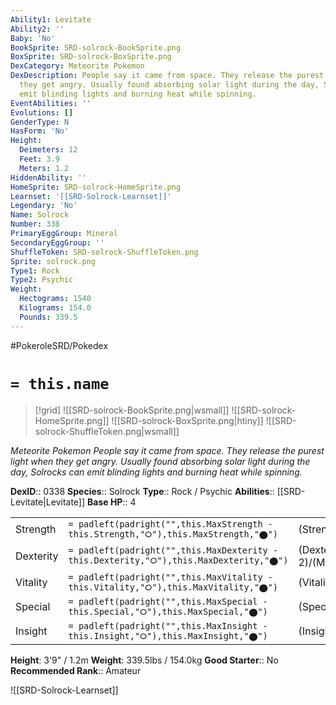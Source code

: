 ```yaml
---
Ability1: Levitate
Ability2: ''
Baby: 'No'
BookSprite: SRD-solrock-BookSprite.png
BoxSprite: SRD-solrock-BoxSprite.png
DexCategory: Meteorite Pokemon
DexDescription: People say it came from space. They release the purest light when
  they get angry. Usually found absorbing solar light during the day, Solrocks can
  emit blinding lights and burning heat while spinning.
EventAbilities: ''
Evolutions: []
GenderType: N
HasForm: 'No'
Height:
  Deimeters: 12
  Feet: 3.9
  Meters: 1.2
HiddenAbility: ''
HomeSprite: SRD-solrock-HomeSprite.png
Learnset: '[[SRD-Solrock-Learnset]]'
Legendary: 'No'
Name: Solrock
Number: 338
PrimaryEggGroup: Mineral
SecondaryEggGroup: ''
ShuffleToken: SRD-solrock-ShuffleToken.png
Sprite: solrock.png
Type1: Rock
Type2: Psychic
Weight:
  Hectograms: 1540
  Kilograms: 154.0
  Pounds: 339.5
---
```


#PokeroleSRD/Pokedex

# `= this.name`

> [!grid]
> ![[SRD-solrock-BookSprite.png|wsmall]]
> ![[SRD-solrock-HomeSprite.png]]
> ![[SRD-solrock-BoxSprite.png|htiny]]
> ![[SRD-solrock-ShuffleToken.png|wsmall]]


*Meteorite Pokemon*
*People say it came from space. They release the purest light when they get angry. Usually found absorbing solar light during the day, Solrocks can emit blinding lights and burning heat while spinning.*

**DexID**:: 0338
**Species**:: Solrock
**Type**:: Rock / Psychic
**Abilities**:: [[SRD-Levitate|Levitate]]
**Base HP**:: 4

|           |                                                                                        |                                          |
| --------- | -------------------------------------------------------------------------------------- | ---------------------------------------- |
| Strength  | `= padleft(padright("",this.MaxStrength - this.Strength,"⭘"),this.MaxStrength,"⬤")`    | (Strength::3)/(MaxStrength::6)   |
| Dexterity | `= padleft(padright("",this.MaxDexterity - this.Dexterity,"⭘"),this.MaxDexterity,"⬤")` | (Dexterity:: 2)/(MaxDexterity::5) |
| Vitality  | `= padleft(padright("",this.MaxVitality - this.Vitality,"⭘"),this.MaxVitality,"⬤")`    | (Vitality::2)/(MaxVitality::5)   |
| Special   | `= padleft(padright("",this.MaxSpecial - this.Special,"⭘"),this.MaxSpecial,"⬤")`       | (Special::2)/(MaxSpecial::4)     |
| Insight   | `= padleft(padright("",this.MaxInsight - this.Insight,"⭘"),this.MaxInsight,"⬤")`       | (Insight::2)/(MaxInsight::4)     |

**Height**: 3'9" / 1.2m
**Weight**: 339.5lbs / 154.0kg
**Good Starter**:: No
**Recommended Rank**:: Amateur

![[SRD-Solrock-Learnset]]